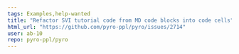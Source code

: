 ```yaml
---
tags: Examples,help-wanted
title: "Refactor SVI tutorial code from MD code blocks into code cells"
html_url: "https://github.com/pyro-ppl/pyro/issues/2714"
user: ab-10
repo: pyro-ppl/pyro
---
```



